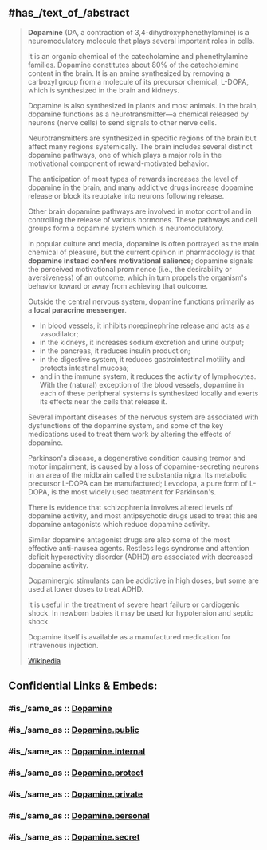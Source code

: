
## #has_/text_of_/abstract 


> **Dopamine** (DA, a contraction of 3,4-dihydroxyphenethylamine) 
> is a neuromodulatory molecule that plays several important roles in cells. 
> 
> It is an organic chemical of the catecholamine and phenethylamine families. 
> Dopamine constitutes about 80% of the catecholamine content in the brain. 
> It is an amine synthesized by removing a carboxyl group from a molecule of its precursor chemical, L-DOPA, 
> which is synthesized in the brain and kidneys. 
> 
> Dopamine is also synthesized in plants and most animals. 
> In the brain, dopamine functions as a neurotransmitter—a chemical released by neurons (nerve cells) 
> to send signals to other nerve cells. 
> 
> Neurotransmitters are synthesized in specific regions of the brain but affect many regions systemically. 
> The brain includes several distinct dopamine pathways, 
> one of which plays a major role in the motivational component of reward-motivated behavior. 
> 
> The anticipation of most types of rewards increases the level of dopamine in the brain, 
> and many addictive drugs increase dopamine release or block its reuptake into neurons following release. 
> 
> Other brain dopamine pathways are involved in motor control and in controlling the release of various hormones. 
> These pathways and cell groups form a dopamine system which is neuromodulatory.
>
> In popular culture and media, dopamine is often portrayed as the main chemical of pleasure, 
> but the current opinion in pharmacology is that __dopamine instead confers motivational salience__; 
> dopamine signals the perceived motivational prominence (i.e., the desirability or aversiveness) of an outcome, 
> which in turn propels the organism's behavior toward or away from achieving that outcome.
>
> Outside the central nervous system, dopamine functions primarily as a __local paracrine messenger__. 
> - In blood vessels, it inhibits norepinephrine release and acts as a vasodilator; 
> - in the kidneys, it increases sodium excretion and urine output; 
> - in the pancreas, it reduces insulin production; 
> - in the digestive system, it reduces gastrointestinal motility and protects intestinal mucosa; 
> - and in the immune system, it reduces the activity of lymphocytes. 
> With the (natural) exception of the blood vessels, 
> dopamine in each of these peripheral systems is synthesized locally and exerts its effects near the cells that release it.
>
> Several important diseases of the nervous system are associated with dysfunctions of the dopamine system, 
> and some of the key medications used to treat them work by altering the effects of dopamine. 
> 
> Parkinson's disease, a degenerative condition causing tremor and motor impairment, 
> is caused by a loss of dopamine-secreting neurons in an area of the midbrain called the substantia nigra. 
> Its metabolic precursor L-DOPA can be manufactured; Levodopa, a pure form of L-DOPA, 
> is the most widely used treatment for Parkinson's. 
> 
> There is evidence that schizophrenia involves altered levels of dopamine activity, 
> and most antipsychotic drugs used to treat this are dopamine antagonists which reduce dopamine activity. 
> 
> Similar dopamine antagonist drugs are also some of the most effective anti-nausea agents. 
> Restless legs syndrome and attention deficit hyperactivity disorder (ADHD) 
> are associated with decreased dopamine activity. 
> 
> Dopaminergic stimulants can be addictive in high doses, but some are used at lower doses to treat ADHD. 
> 
> It is useful in the treatment of severe heart failure or cardiogenic shock. 
> In newborn babies it may be used for hypotension and septic shock.
>
> Dopamine itself is available as a manufactured medication for intravenous injection. 
> 
> [Wikipedia](https://en.wikipedia.org/wiki/Dopamine)


## Confidential Links & Embeds: 

### #is_/same_as :: [Dopamine](/_Standards/Chemistry/organic/Biochemistry/Hormone/Dopamine.md) 

### #is_/same_as :: [Dopamine.public](/_public/Chemistry/organic/Biochemistry/Hormone/Dopamine.public.md) 

### #is_/same_as :: [Dopamine.internal](/_internal/Chemistry/organic/Biochemistry/Hormone/Dopamine.internal.md) 

### #is_/same_as :: [Dopamine.protect](/_protect/Chemistry/organic/Biochemistry/Hormone/Dopamine.protect.md) 

### #is_/same_as :: [Dopamine.private](/_private/Chemistry/organic/Biochemistry/Hormone/Dopamine.private.md) 

### #is_/same_as :: [Dopamine.personal](/_personal/Chemistry/organic/Biochemistry/Hormone/Dopamine.personal.md) 

### #is_/same_as :: [Dopamine.secret](/_secret/Chemistry/organic/Biochemistry/Hormone/Dopamine.secret.md)

